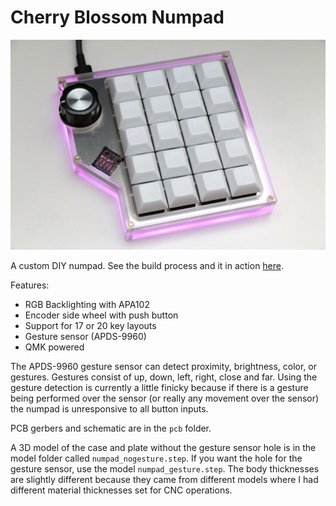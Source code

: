 Cherry Blossom Numpad
=====

![](img/numpad.jpg)

A custom DIY numpad. See the build process and it in action [here](https://youtu.be/7neqXtf0uJI).

Features:
 - RGB Backlighting with APA102
 - Encoder side wheel with push button
 - Support for 17 or 20 key layouts
 - Gesture sensor (APDS-9960)
 - QMK powered

The APDS-9960 gesture sensor can detect proximity, brightness, color, or gestures. Gestures consist of up, down, left, right, close and far. Using the gesture detection is currently a little finicky because if there is a gesture being performed over the sensor (or really any movement over the sensor) the numpad is unresponsive to all button inputs.

PCB gerbers and schematic are in the `pcb` folder.

A 3D model of the case and plate without the gesture sensor hole is in the model folder called `numpad_nogesture.step`. If you want the hole for the gesture sensor, use the model `numpad_gesture.step`. The body thicknesses are slightly different because they came from different models where I had different material thicknesses set for CNC operations.